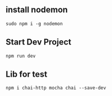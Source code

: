 ## install nodemon

```
sudo npm i -g nodemon
```

## Start Dev Project

```
npm run dev
```

## Lib for test

```
npm i chai-http mocha chai --save-dev
```
